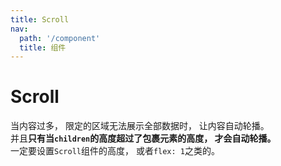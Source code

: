 ```yaml
---
title: Scroll
nav:
  path: '/component'
  title: 组件
---
```


# Scroll

当内容过多， 限定的区域无法展示全部数据时， 让内容自动轮播。<br/>
并且**只有当`children`的高度超过了包裹元素的高度， 才会自动轮播。**<br/>
一定要设置`Scroll`组件的高度， 或者`flex: 1`之类的。

<code src="./demo/index" />
